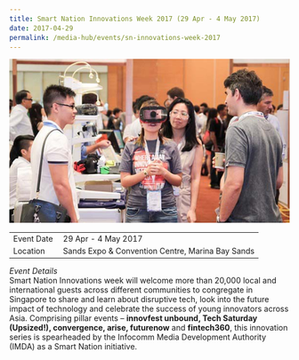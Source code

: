 ```yaml
---
title: Smart Nation Innovations Week 2017 (29 Apr - 4 May 2017)
date: 2017-04-29
permalink: /media-hub/events/sn-innovations-week-2017
---
```

![Smart Nation Innovations Week 2017](/images/media-hub/events/till-2020/sn-innovations-week-2017.jpeg)

<table style="width:100%">
  <tr>
    <td style="width:20%">Event Date</td>	
    <td style="width:80%">29 Apr - 4 May 2017</td>	
  </tr>
  <tr>
	<td>Location</td>
	<td>Sands Expo & Convention Centre, Marina Bay Sands</td>	
  </tr>
</table>

*Event Details*<br>
Smart Nation Innovations week will welcome more than 20,000 local and international guests across different communities to congregate in Singapore to share and learn about disruptive tech, look into the future impact of technology and celebrate the success of young innovators across Asia. Comprising pillar events – **innovfest unbound, Tech Saturday (Upsized!), convergence, arise, futurenow** and **fintech360**, this innovation series is spearheaded by the Infocomm Media Development Authority (IMDA) as a Smart Nation initiative.